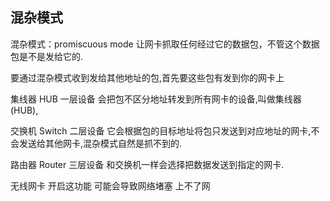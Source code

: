## 混杂模式

混杂模式：promiscuous mode
让网卡抓取任何经过它的数据包，不管这个数据包是不是发给它的.

要通过混杂模式收到发给其他地址的包,首先要这些包有发到你的网卡上


集线器 HUB 一层设备
会把包不区分地址转发到所有网卡的设备,叫做集线器(HUB),

交换机 Switch 二层设备
它会根据包的目标地址将包只发送到对应地址的网卡,不会发送给其他网卡,混杂模式自然是抓不到的.

路由器 Router 三层设备 
和交换机一样会选择把数据发送到指定的网卡.

无线网卡 开启这功能 可能会导致网络堵塞 上不了网

